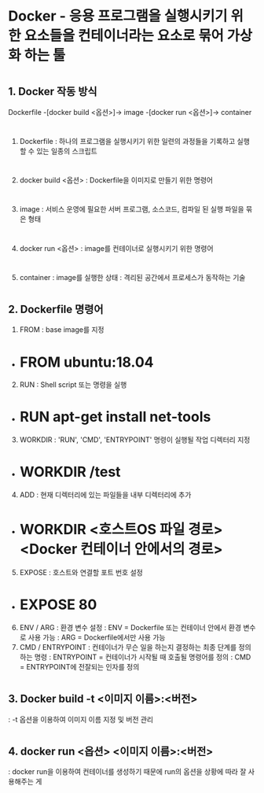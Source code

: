 # Docker - 응용 프로그램을 실행시키기 위한 요소들을 컨테이너라는 요소로 묶어 가상화 하는 툴
#
#
## 1. Docker 작동 방식
  Dockerfile -[docker build <옵션>]-> image -[docker run <옵션>]-> container
#  
  1) Dockerfile
    : 하나의 프로그램을 실행시키기 위한 일련의 과정들을 기록하고 실행 할 수 있는 일종의 스크립트
#    
  2) docker build <옵션>
    : Dockerfile을 이미지로 만들기 위한 명령어
#   
  3) image
    : 서비스 운영에 필요한 서버 프로그램, 소스코드, 컴파일 된 실행 파일을 묶은 형태
#  
  4) docker run <옵션>
    : image를 컨테이너로 실행시키기 위한 명령어
#    
  5) container
    : image를 실행한 상태
    : 격리된 공간에서 프로세스가 동작하는 기술
#    
## 2. Dockerfile 명령어
  1) FROM : base image를 지정
   - # FROM ubuntu:18.04
  2) RUN : Shell script 또는 명령을 실행
   - # RUN apt-get install net-tools
  3) WORKDIR : 'RUN', 'CMD', 'ENTRYPOINT' 명령이 실행될 작업 디렉터리 지정
   - # WORKDIR /test
  4) ADD : 현재 디렉터리에 있는 파일들을 내부 디렉터리에 추가
   - # WORKDIR <호스트OS 파일 경로> <Docker 컨테이너 안에서의 경로>
  5) EXPOSE : 호스트와 연결할 포트 번호 설정
   - # EXPOSE 80
  6) ENV / ARG : 환경 변수 설정
    : ENV = Dockerfile 또는 컨테이너 안에서 환경 변수로 사용 가능
    : ARG = Dockerfile에서만 사용 가능
  7) CMD / ENTRYPOINT : 컨테이너가 무슨 일을 하는지 결정하는 최종 단계를 정의하는 명령
    : ENTRYPOINT = 컨테이너가 시작될 때 호출될 명령어를 정의
    : CMD = ENTRYPOINT에 전잘되는 인자를 정의
 #
 ## 3. Docker build -t <이미지 이름>:<버전>
  : -t 옵션을 이용하여 이미지 이름 지정 및 버전 관리
 #
 ## 4. docker run <옵션> <이미지 이름>:<버전>
  : docker run을 이용하여 컨테이너를 생성하기 때문에 run의 옵션을 상황에 따라 잘 사용해주는 게 

